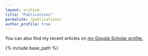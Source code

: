 ```yaml
---
layout: archive
title: "Publications"
permalink: /publications/
author_profile: true
---
```


You can also find my recent articles on <u><a href="{{author.googlescholar}}">my Google Scholar profile</a>.</u>

{% include base_path %}


